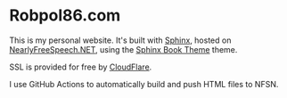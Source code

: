 # Robpol86.com

This is my personal website. It's built with [Sphinx](http://sphinx-doc.org/), hosted on
[NearlyFreeSpeech.NET](https://www.nearlyfreespeech.net/), using the
[Sphinx Book Theme](https://sphinx-book-theme.readthedocs.io/) theme.

SSL is provided for free by [CloudFlare](https://www.cloudflare.com/).

I use GitHub Actions to automatically build and push HTML files to NFSN.
